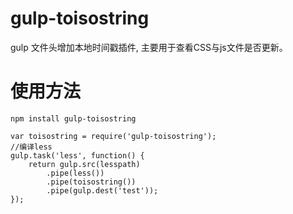 # gulp-toisostring
gulp 文件头增加本地时间戳插件, 主要用于查看CSS与js文件是否更新。


# 使用方法
```
npm install gulp-toisostring
```

```
var toisostring = require('gulp-toisostring');
//编译less
gulp.task('less', function() {
	return gulp.src(lesspath)
		.pipe(less())
		.pipe(toisostring())
		.pipe(gulp.dest('test'));
});
```
